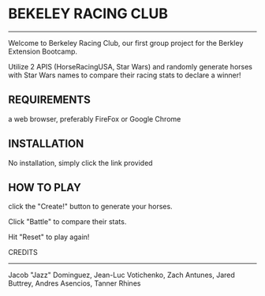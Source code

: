 # BEKELEY RACING CLUB
---------------------

Welcome to Berkeley Racing Club, our first group project for the Berkley Extension Bootcamp.

Utilize 2 APIS (HorseRacingUSA, Star Wars) and randomly generate horses with Star Wars names to compare their racing stats to declare a winner!


REQUIREMENTS
-------------
a web browser, preferably FireFox or Google Chrome

INSTALLATION
--------------

No installation, simply click the link provided

HOW TO PLAY
-------------

click the "Create!" button to generate your horses. 

Click "Battle" to compare their stats. 

Hit "Reset" to play again!



CREDITS
________

Jacob "Jazz" Dominguez,
Jean-Luc Votichenko,
Zach Antunes,
Jared Buttrey,
Andres Asencios,
Tanner Rhines
